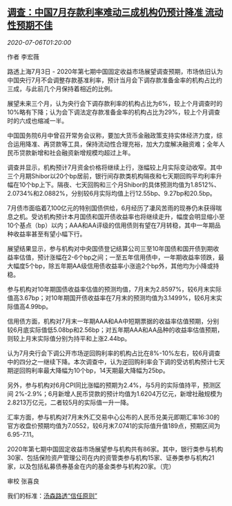 <!--1594002195000-->
[调查：中国7月存款利率难动三成机构仍预计降准 流动性预期不佳](https://cn.reuters.com/article/poll-china-cen-july-rate-0706-idCNKBS24703P)
------

<div><i>2020-07-06T01:20:00</i></div><div class="StandardArticleBody_body"><p>作者 李宏薇 </p><p>路透上海7月3日 - 2020年第七期中国固定收益市场展望调查预期，市场依旧认为中国央行7月不会调整存款基准利率，预计当月会下调存款准备金率的机构占比约三成，与此前几个月保持着相近的比例。 </p><p>展望未来三个月，认为央行会下调存款利率的机构占比为6%，较上个月调查时的10%略有下降；认为会下调法定存款准备金率的机构占比为29%，较上个月调查时的六成也缩减一半。 </p><p>中国国务院6月中曾召开常务会议称，要加大货币金融政策支持实体经济力度，综合运用降准、再贷款等工具，保持流动性合理充裕，加大力度解决融资难；全年人民币贷款新增和社会融资新增规模均超过上年。 </p><p>调查并显示，机构预计7月资金价格将继续上行，涨幅较上月实际变动收窄。其中三个月期Shibor以20个bp居前，银行间存款类机构隔夜和七天期回购平均利率升幅在10个bp上下。隔夜、七天回购和三个月Shibor的具体预测均值为1.8512%、2.0734%和2.0882%，分别较6月实际均值上行12.55bp、9.27bp和20.5bp。 </p><p>7月债市面临着7,100亿元的特别国债供给，6月经历了凄风苦雨的现券仍未获得喘息之机。受访机构预计本月国债和国开债收益率也将继续走升，幅度会明显缩小至10个基点（bp）以内；AAA和AA评级的信用债则有望在7月转稳，其中一年期品种收益率甚至有望小幅下行。 </p><p>展望结果显示，参与机构对中央国债登记结算公司三至10年国债和国开债到期收益率估值，预计涨幅在2-6个bp之间；一至五年信用债中，一年期收益率领跌，最大幅度5个bp，除五年期AA级信用债收益率小涨逾2个bp外，其他均为小降或持稳。 </p><p>参与机构对10年期国债收益率估值的预测均值，7月末为2.8597%，较6月末实际值高3.67bp；对10年期国开债收益率在7月末的预测均值为3.1499%，较6月末实际值高4.99bp。 </p><p>信用债方面，机构对7月末一年期AAA和AA中短期票据的收益率估值预期，分别较6月底实际值低5.08bp和2.56bp；对五年期AAA和AA品种的收益率估值预期，则较上月末实际值分别为持平和上涨2.44bp。 </p><p>认为7月央行会下调公开市场逆回购利率的机构占比在8%-10%左右，较6月调查中的四分之一继续下降。本次调查中，认为逆回购利率会下调的受访机构预计七天期逆回购利率最大降幅为10个bp，14天期最大降幅为25bp。 </p><p>另外，参与机构对6月CPI同比涨幅的预期为2.4%，与5月的实际值持平，预测区间 2%-2.9%；6月新增人民币贷款的预计均值为1.6204万亿元，新增社融规模为2.8213万亿元，二者较5月的实际值一升一降。 </p><p>汇率方面，参与机构对7月末外汇交易中心公布的人民币兑美元即期汇率16:30的官方收盘价预期均值为7.0552，较6月末7.0741的实际值升值189点，预期区间为6.95-7.11。 </p><p>2020年第七期中国固定收益市场展望参与机构共有86家。其中，银行类参与机构30家、包括保险资产管理公司在内的资管类参与机构15家、证券类参与机构21家，以及包括私募债券基金在内的基金类参与机构20家。（完） </p><div class="Attribution_container"><div class="Attribution_attribution"><p class="Attribution_content">审校 张喜良 </p></div></div><div class="StandardArticleBody_trustBadgeContainer"><span class="StandardArticleBody_trustBadgeTitle">我们的标准：</span><span class="trustBadgeUrl"><a href="https://www.thomsonreuters.cn/content/dam/openweb/documents/pdf/china/brochures/about-us-1.pdf">汤森路透“信任原则”</a></span></div></div>
